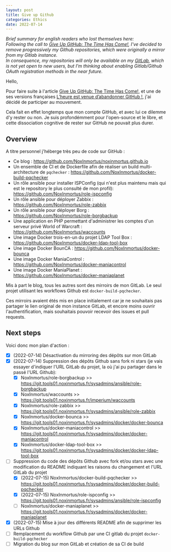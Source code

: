 ```yaml
---
layout: post
title: Give up Github
categories: Ethics
date: 2022-07-14
---
```


_Brief summary for english readers who lost themselves here:_ \
_Following the call to [Give Up GitHub: The Time Has Come!](https://sfconservancy.org/blog/2022/jun/30/give-up-github-launch/), I've decided to remove progressively my Github repositories, which were originally a mirror from my Gitlab instance._ \
_In consequence, my repositories will only be available on my [GitLab](https://git.tools01.noxinmortus.fr/public), which is not yet open to new users, but I'm thinking about enabling Gitlab/Github OAuth registration methods in the near future._

Hello,

Pour faire suite à l'article [Give Up GitHub: The Time Has Come!](https://sfconservancy.org/blog/2022/jun/30/give-up-github-launch/), et une de ses versions françaises [L’heure est venue d’abandonner GitHub !](https://lydra.fr/lheure-est-venue-dabandonner-github/), j'ai décidé de participer au mouvement.

Cela fait en effet longtemps que mon compte GitHub, et avec lui ce dilemme d'y rester ou non. Je suis profondémment pour l'open-source et le libre, et cette dissociation cognitive de rester sur GitHub ne pouvait plus durer.

## Overview
A titre personnel j'héberge très peu de code sur GitHub :

- Ce blog : <https://github.com/NoxInmortus/noxinmortus.github.io>
- Un ensemble de CI et de Dockerfile afin de réaliser un build multi-architecture de `pqchecker` : <https://github.com/NoxInmortus/docker-build-pqchecker>
- Un rôle ansible pour installer ISPConfig (qui n'est plus maintenu mais qui est le repository le plus consulté de mon profil): <https://github.com/NoxInmortus/role-ispconfig>
- Un rôle ansible pour déployer Zabbix : <https://github.com/NoxInmortus/role-zabbix>
- Un rôle ansible pour déployer Borg : <https://github.com/NoxInmortus/role-borgbackup>
- Une application en PHP permettant d'administrer les comptes d'un serveur privé World of Warcraft : <https://github.com/NoxInmortus/waccounts>
- Une image Docker trois-en-un du projet LDAP Tool Box : <https://github.com/NoxInmortus/docker-ldap-tool-box>
- Une image Docker BounCA : <https://github.com/NoxInmortus/docker-bounca>
- Une image Docker ManiaControl : <https://github.com/NoxInmortus/docker-maniacontrol>
- Une image Docker ManiaPlanet : <https://github.com/NoxInmortus/docker-maniaplanet>

Mis à part le blog, tous les autres sont des mirroirs de mon GitLab. Le seul projet utilisant les workflows Github est `docker-build-pqchecker`.

Ces mirroirs avaient étés mis en place initialement car je ne souhaitais pas partager le lien original de mon instance GitLab, et encore moins ouvrir l'authentification, mais souhaitais pouvoir recevoir des issues et pull requests.

## Next steps
Voici donc mon plan d'action :

- [x] (2022-07-14) Désactivation du mirroring des dépôts sur mon GitLab
- [x] (2022-07-14) Suppression des dépôts Github sans fork ni stars (je vais essayer d'indiquer l'URL GitLab du projet, la où j'ai pu partager dans le passé l'URL Github):
  - [x] NoxInmortus/role-borgbackup >> <https://git.tools01.noxinmortus.fr/sysadmins/ansible/role-borgbackup>
  - [x] NoxInmortus/waccounts >> <https://git.tools01.noxinmortus.fr/imperium/waccounts>
  - [x] NoxInmortus/role-zabbix >> <https://git.tools01.noxinmortus.fr/sysadmins/ansible/role-zabbix>
  - [x] NoxInmortus/docker-bounca >> <https://git.tools01.noxinmortus.fr/sysadmins/docker/docker-bounca>
  - [x] NoxInmortus/docker-maniacontrol >> <https://git.tools01.noxinmortus.fr/sysadmins/docker/docker-maniacontrol>
  - [x] NoxInmortus/docker-ldap-tool-box >> <https://git.tools01.noxinmortus.fr/sysadmins/docker/docker-ldap-tool-box>
- [ ] Suppression du code des dépôts Github avec fork et/ou stars avec une modification du README indiquant les raisons du changement et l'URL GitLab du projet
  - [x] (2022-07-15) NoxInmortus/docker-build-pqchecker >> <https://git.tools01.noxinmortus.fr/sysadmins/docker/docker-build-pqchecker>
  - [x] (2022-07-15) NoxInmortus/role-ispconfig >> <https://git.tools01.noxinmortus.fr/sysadmins/ansible/role-ispconfig>
  - [ ] NoxInmortus/docker-maniaplanet >> <https://git.tools01.noxinmortus.fr/sysadmins/docker/docker-maniaplanet>
- [x] (2022-07-15) Mise à jour des différents README afin de supprimer les URLs Github
- [ ] Remplacement du workflow Github par une CI gitlab du projet `docker-build-pqchecker`
- [ ] Migration du blog sur mon GitLab et création de sa CI de build
